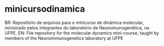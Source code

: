 # minicursodinamica
BR: Repositório de arquivos para o minicurso de dinâmica molecular, ministrado pelos integrantes do laboratório de Neuroimunogenética, na UFPE. EN: File repository for the molecular dynamics mini-course, taught by members of the Neuroimmunogenetics laboratory at UFPE
